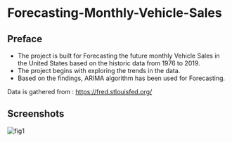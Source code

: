 
# Forecasting-Monthly-Vehicle-Sales

## Preface

- The project is built for Forecasting the future monthly Vehicle Sales in the United States based on the historic data from 1976 to 2019.
- The project begins with exploring the trends in the data. 
- Based on the findings, ARIMA algorithm has been used for Forecasting.

Data is gathered from : https://fred.stlouisfed.org/


## Screenshots

![fig1](https://user-images.githubusercontent.com/72896396/221480647-3f115137-ecb5-4e36-87bd-e36a86e86474.png)


